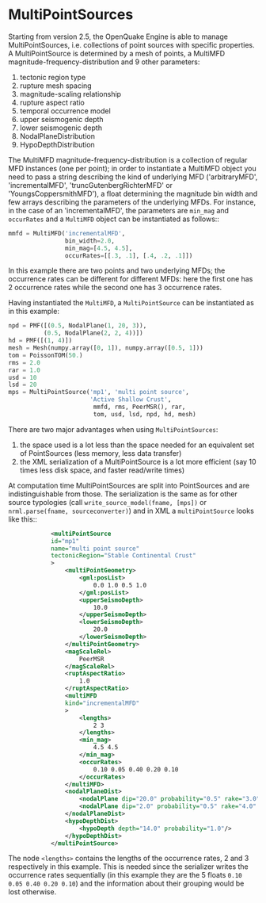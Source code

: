 MultiPointSources
=============================

Starting from version 2.5, the OpenQuake Engine is able to manage
MultiPointSources, i.e. collections of point sources with specific
properties. A MultiPointSource is determined by a mesh of points,
a MultiMFD magnitude-frequency-distribution and 9 other parameters:

1. tectonic region type
2. rupture mesh spacing
3. magnitude-scaling relationship
4. rupture aspect ratio
5. temporal occurrence model
6. upper seismogenic depth
7. lower seismogenic depth
8. NodalPlaneDistribution
9. HypoDepthDistribution

The MultiMFD magnitude-frequency-distribution is a collection of
regular MFD instances (one per point); in order to instantiate a
MultiMFD object you need to pass a string describing the kind of
underlying MFD ('arbitraryMFD', 'incrementalMFD',
'truncGutenbergRichterMFD' or 'YoungsCoppersmithMFD'), a float
determining the magnitude bin width and few arrays describing the
parameters of the underlying MFDs. For instance, in the case of an
'incrementalMFD', the parameters are `min_mag` and `occurRates` and
a `MultiMFD` object can be instantiated as follows::

```python
mmfd = MultiMFD('incrementalMFD',
                bin_width=2.0,
                min_mag=[4.5, 4.5],
                occurRates=[[.3, .1], [.4, .2, .1]])
```

In this example there are two points and two underlying MFDs; the
occurrence rates can be different for different MFDs: here the first
one has 2 occurrence rates while the second one has 3 occurrence
rates.

Having instantiated the `MultiMFD`, a `MultiPointSource` can be instantiated
as in this example:

```python
npd = PMF([(0.5, NodalPlane(1, 20, 3)),
          (0.5, NodalPlane(2, 2, 4))])
hd = PMF([(1, 4)])
mesh = Mesh(numpy.array([0, 1]), numpy.array([0.5, 1]))
tom = PoissonTOM(50.)
rms = 2.0
rar = 1.0
usd = 10
lsd = 20
mps = MultiPointSource('mp1', 'multi point source',
                       'Active Shallow Crust',
                        mmfd, rms, PeerMSR(), rar,
                        tom, usd, lsd, npd, hd, mesh)
```
There are two major advantages when using `MultiPointSources`:

1. the space used is a lot less than the space needed for an equivalent
   set of PointSources (less memory, less data transfer)
2. the XML serialization of a MultiPointSource is a lot more efficient (say
   10 times less disk space, and faster read/write times)
   
At computation time MultiPointSources are split into PointSources and are
indistinguishable from those. The serialization is the same as for other
source typologies (call `write_source_model(fname, [mps])` or
`nrml.parse(fname, sourceconverter)`) and in XML a `multiPointSource`
looks like this::

```xml
            <multiPointSource
            id="mp1"
            name="multi point source"
            tectonicRegion="Stable Continental Crust"
            >
                <multiPointGeometry>
                    <gml:posList>
                        0.0 1.0 0.5 1.0
                    </gml:posList>
                    <upperSeismoDepth>
                        10.0
                    </upperSeismoDepth>
                    <lowerSeismoDepth>
                        20.0
                    </lowerSeismoDepth>
                </multiPointGeometry>
                <magScaleRel>
                    PeerMSR
                </magScaleRel>
                <ruptAspectRatio>
                    1.0
                </ruptAspectRatio>
                <multiMFD
                kind="incrementalMFD"
                >
                    <lengths>
                        2 3
                    </lengths>
                    <min_mag>
                        4.5 4.5
                    </min_mag>
                    <occurRates>
                        0.10 0.05 0.40 0.20 0.10
                    </occurRates>
                </multiMFD>
                <nodalPlaneDist>
                    <nodalPlane dip="20.0" probability="0.5" rake="3.0" strike="1.0"/>
                    <nodalPlane dip="2.0" probability="0.5" rake="4.0" strike="2.0"/>
                </nodalPlaneDist>
                <hypoDepthDist>
                    <hypoDepth depth="14.0" probability="1.0"/>
                </hypoDepthDist>
            </multiPointSource>
```

The node `<lengths>` contains the lengths of the occurrence rates, 2 and 3
respectively in this example. This is needed since the serializer writes
the occurrence rates sequentially (in this example they are the 5 floats
`0.10 0.05 0.40 0.20 0.10`) and the information about their grouping would
be lost otherwise.
